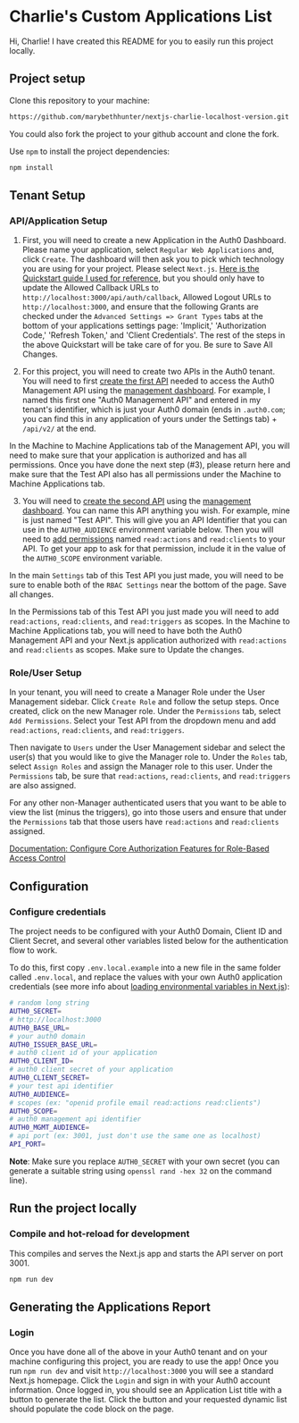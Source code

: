 # Charlie's Custom Applications List

Hi, Charlie! I have created this README for you to easily run this project locally.

## Project setup

Clone this repository to your machine:

```bash
https://github.com/marybethhunter/nextjs-charlie-localhost-version.git
```

You could also fork the project to your github account and clone the fork.

Use `npm` to install the project dependencies:

```bash
npm install
```

## Tenant Setup

### API/Application Setup

1. First, you will need to create a new Application in the Auth0 Dashboard. Please name your application, select `Regular Web Applications` and, click `Create`. The dashboard will then ask you to pick which technology you are using for your project. Please select `Next.js`. [Here is the Quickstart guide I used for reference](https://auth0.com/docs/quickstart/webapp/nextjs/01-login), but you should only have to update the Allowed Callback URLs to `http://localhost:3000/api/auth/callback`, Allowed Logout URLs to `http://localhost:3000`, and ensure that the following Grants are checked under the `Advanced Settings => Grant Types` tabs at the bottom of your applications settings page: 'Implicit,' 'Authorization Code,' 'Refresh Token,' and 'Client Credentials'. The rest of the steps in the above Quickstart will be take care of for you. Be sure to Save All Changes.

2. For this project, you will need to create two APIs in the Auth0 tenant. You will need to first [create the first API](https://auth0.com/docs/authorization/apis) needed to access the Auth0 Management API using the [management dashboard](https://manage.auth0.com/#/apis). For example, I named this first one "Auth0 Management API" and entered in my tenant's identifier, which is just your Auth0 domain (ends in `.auth0.com`; you can find this in any application of yours under the Settings tab) + `/api/v2/` at the end.

In the Machine to Machine Applications tab of the Management API, you will need to make sure that your application is authorized and has all permissions. Once you have done the next step (#3), please return here and make sure that the Test API also has all permissions under the Machine to Machine Applications tab.

3. You will need to [create the second API](https://auth0.com/docs/authorization/apis) using the [management dashboard](https://manage.auth0.com/#/apis). You can name this API anything you wish. For example, mine is just named "Test API". This will give you an API Identifier that you can use in the `AUTH0_AUDIENCE` environment variable below. Then you will need to [add permissions](https://auth0.com/docs/get-started/dashboard/add-api-permissions) named `read:actions` and `read:clients` to your API. To get your app to ask for that permission, include it in the value of the `AUTH0_SCOPE` environment variable.

In the main `Settings` tab of this Test API you just made, you will need to be sure to enable both of the `RBAC Settings` near the bottom of the page. Save all changes.

In the Permissions tab of this Test API you just made you will need to add `read:actions`, `read:clients`, and `read:triggers` as scopes. In the Machine to Machine Applications tab, you will need to have both the Auth0 Management API and your Next.js application authorized with `read:actions` and `read:clients` as scopes. Make sure to Update the changes.

### Role/User Setup

In your tenant, you will need to create a Manager Role under the User Management sidebar. Click `Create Role` and follow the setup steps. Once created, click on the new Manager role. Under the `Permissions` tab, select `Add Permissions`. Select your Test API from the dropdown menu and add `read:actions`, `read:clients`, and `read:triggers`.

Then navigate to `Users` under the User Management sidebar and select the user(s) that you would like to give the Manager role to. Under the `Roles` tab, select `Assign Roles` and assign the Manager role to this user. Under the `Permissions` tab, be sure that `read:actions`, `read:clients`, and `read:triggers` are also assigned.

For any other non-Manager authenticated users that you want to be able to view the list (minus the triggers), go into those users and ensure that under the `Permissions` tab that those users have `read:actions` and `read:clients` assigned.

[Documentation: Configure Core Authorization Features for Role-Based Access Control](https://auth0.com/docs/manage-users/access-control/configure-core-rbac)

## Configuration

### Configure credentials

The project needs to be configured with your Auth0 Domain, Client ID and Client Secret, and several other variables listed below for the authentication flow to work.

To do this, first copy `.env.local.example` into a new file in the same folder called `.env.local`, and replace the values with your own Auth0 application credentials (see more info about [loading environmental variables in Next.js](https://nextjs.org/docs/basic-features/environment-variables)):

```sh
# random long string
AUTH0_SECRET=
# http://localhost:3000
AUTH0_BASE_URL=
# your auth0 domain
AUTH0_ISSUER_BASE_URL=
# auth0 client id of your application
AUTH0_CLIENT_ID=
# auth0 client secret of your application
AUTH0_CLIENT_SECRET=
# your test api identifier
AUTH0_AUDIENCE=
# scopes (ex: "openid profile email read:actions read:clients")
AUTH0_SCOPE=
# auth0 management api identifier
AUTH0_MGMT_AUDIENCE=
# api port (ex: 3001, just don't use the same one as localhost)
API_PORT=
```

**Note**: Make sure you replace `AUTH0_SECRET` with your own secret (you can generate a suitable string using `openssl rand -hex 32` on the command line).

## Run the project locally

### Compile and hot-reload for development

This compiles and serves the Next.js app and starts the API server on port 3001.

```bash
npm run dev
```

## Generating the Applications Report

### Login

Once you have done all of the above in your Auth0 tenant and on your machine configuring this project, you are ready to use the app! Once you run `npm run dev` and visit `http://localhost:3000` you will see a standard Next.js homepage. Click the `Login` and sign in with your Auth0 account information. Once logged in, you should see an Application List title with a button to generate the list. Click the button and your requested dynamic list should populate the code block on the page.
